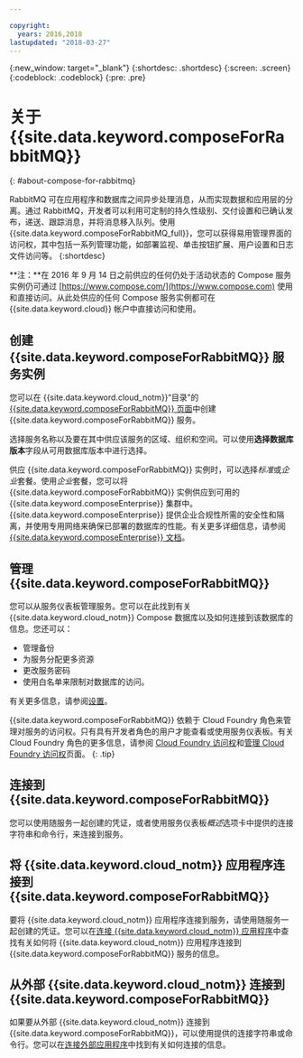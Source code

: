 ```yaml
---

copyright:
  years: 2016,2018
lastupdated: "2018-03-27"
---
```


{:new_window: target="_blank"}
{:shortdesc: .shortdesc}
{:screen: .screen}
{:codeblock: .codeblock}
{:pre: .pre}

# 关于 {{site.data.keyword.composeForRabbitMQ}}
{: #about-compose-for-rabbitmq}

RabbitMQ 可在应用程序和数据库之间异步处理消息，从而实现数据和应用层的分离。通过 RabbitMQ，开发者可以利用可定制的持久性级别、交付设置和已确认发布，递送、跟踪消息，并将消息移入队列。使用 {{site.data.keyword.composeForRabbitMQ_full}}，您可以获得易用管理界面的访问权，其中包括一系列管理功能，如部署监视、单击按钮扩展、用户设置和日志文件访问等。
{:shortdesc}

**注：**在 2016 年 9 月 14 日之前供应的任何仍处于活动状态的 Compose 服务实例仍可通过 [https://www.compose.com/](https://www.compose.com) 使用和直接访问。从此处供应的任何 Compose 服务实例都可在 {{site.data.keyword.cloud}} 帐户中直接访问和使用。

## 创建 {{site.data.keyword.composeForRabbitMQ}} 服务实例

您可以在 {{site.data.keyword.cloud_notm}}“目录”的 [{{site.data.keyword.composeForRabbitMQ}} 页面](https://console.{DomainName}/catalog/services/compose-for-rabbitmq/)中创建 {{site.data.keyword.composeForRabbitMQ}} 服务。

选择服务名称以及要在其中供应该服务的区域、组织和空间。可以使用**选择数据库版本**字段从可用数据库版本中进行选择。

供应 {{site.data.keyword.composeForRabbitMQ}} 实例时，可以选择*标准*或*企业*套餐。使用*企业*套餐，您可以将 {{site.data.keyword.composeForRabbitMQ}} 实例供应到可用的 {{site.data.keyword.composeEnterprise}} 集群中。{{site.data.keyword.composeEnterprise}} 提供企业合规性所需的安全性和隔离，并使用专用网络来确保已部署的数据库的性能。有关更多详细信息，请参阅 [{{site.data.keyword.composeEnterprise}} 文档](/docs/services/ComposeEnterprise/index.html)。

## 管理 {{site.data.keyword.composeForRabbitMQ}}

您可以从服务仪表板管理服务。您可以在此找到有关 {{site.data.keyword.cloud_notm}} Compose 数据库以及如何连接到该数据库的信息。您还可以：
- 管理备份 
- 为服务分配更多资源 
- 更改服务密码
- 使用白名单来限制对数据库的访问。 

有关更多信息，请参阅[设置](./dashboard-settings.html)。

{{site.data.keyword.composeForRabbitMQ}} 依赖于 Cloud Foundry 角色来管理对服务的访问权。只有具有开发者角色的用户才能查看或使用服务仪表板。有关 Cloud Foundry 角色的更多信息，请参阅 [Cloud Foundry 访问权](https://console.{DomainName}/docs/iam/cfaccess.html#cfaccess)和[管理 Cloud Foundry 访问权](https://console.{DomainName}/docs/iam/mngcf.html#mngcf)页面。
{: .tip}

## 连接到 {{site.data.keyword.composeForRabbitMQ}}

您可以使用随服务一起创建的凭证，或者使用服务仪表板*概述*选项卡中提供的连接字符串和命令行，来连接到服务。

## 将 {{site.data.keyword.cloud_notm}} 应用程序连接到 {{site.data.keyword.composeForRabbitMQ}}

要将 {{site.data.keyword.cloud_notm}} 应用程序连接到服务，请使用随服务一起创建的凭证。您可以在[连接 {{site.data.keyword.cloud_notm}} 应用程序](./connecting-bluemix-app.html)中查找有关如何将 {{site.data.keyword.cloud_notm}} 应用程序连接到 {{site.data.keyword.composeForRabbitMQ}} 服务的信息。

## 从外部 {{site.data.keyword.cloud_notm}} 连接到 {{site.data.keyword.composeForRabbitMQ}}

如果要从外部 {{site.data.keyword.cloud_notm}} 连接到 {{site.data.keyword.composeForRabbitMQ}}，可以使用提供的连接字符串或命令行。您可以在[连接外部应用程序](./connecting-external.html)中找到有关如何连接的信息。
